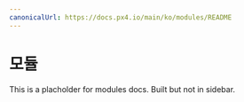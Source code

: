 ```yaml
---
canonicalUrl: https://docs.px4.io/main/ko/modules/README
---
```


<Redirect to="modules_main" />

# 모듈

This is a placholder for modules docs. Built but not in sidebar.
